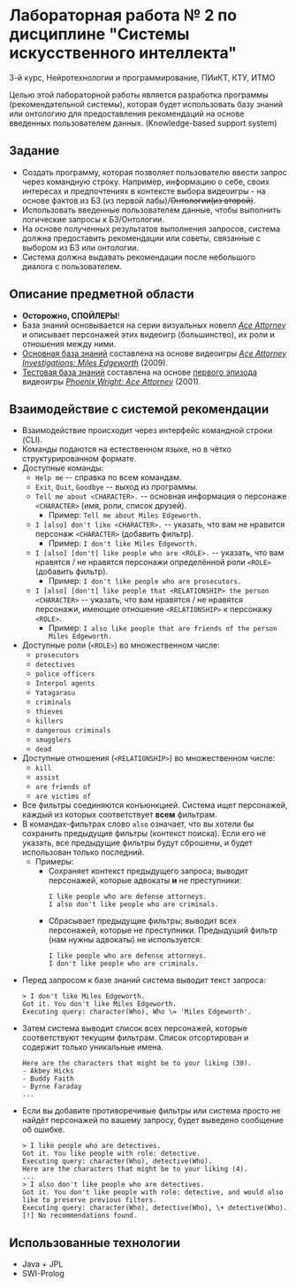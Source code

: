 # Лабораторная работа № 2 по дисциплине "Системы искусственного интеллекта"
3-й курс, Нейротехнологии и программирование, ПИиКТ, КТУ, ИТМО

Целью этой лабораторной работы является разработка программы (рекомендательной системы), которая будет использовать базу знаний или онтологию для предоставления рекомендаций на основе введенных пользователем данных. (Knowledge-based support system)

## Задание

- Создать программу, которая позволяет пользователю ввести запрос через командную строку. Например, информацию о себе, своих интересах и предпочтениях в контексте выбора видеоигры - на основе фактов из БЗ (из первой лабы)/~~Онтологии(из второй)~~.
- Использовать введенные пользователем данные, чтобы выполнить логические запросы к  БЗ/Онтологии.
- На основе полученных результатов выполнения запросов, система должна предоставить рекомендации или советы, связанные с выбором из БЗ или онтологии.
- Система должна выдавать рекомендации после небольшого диалога с пользователем.

## Описание предметной области

- **Осторожно, СПОЙЛЕРЫ**!
- База знаний основывается на серии визуальных новелл [*Ace Attorney*](https://ru.wikipedia.org/wiki/Ace_Attorney) и описывает персонажей этих видеоигр (большинство), их роли и отношения между ними. 
- [Основная база знаний](./aai_characters.pl) составлена на основе видеоигры [*Ace Attorney Investigations: Miles Edgeworth*](https://ru.wikipedia.org/wiki/Ace_Attorney_Investigations:_Miles_Edgeworth) (2009).
- [Тестовая база знаний](./src/test/resources/pwaa_characters.pl) составлена на основе [первого эпизода](https://aceattorney.fandom.com/wiki/The_First_Turnabout) видеоигры [*Phoenix Wright: Ace Attorney*](https://ru.wikipedia.org/wiki/Phoenix_Wright:_Ace_Attorney) (2001).

## Взаимодействие с системой рекомендации

- Взаимодействие происходит через интерфейс командной строки (CLI).
- Команды подаются на естественном языке, но в чётко структурированном формате.
- Доступные команды:
  - `Help me` -- справка по всем командам.
  - `Exit`, `Quit`, `Goodbye` -- выход из программы.
  - `Tell me about <CHARACTER>.` -- основная информация о персонаже `<CHARACTER>` (имя, роли, список друзей).
    - Пример: `Tell me about Miles Edgeworth.`
  - `I [also] don't like <CHARACTER>.` -- указать, что вам не нравится персонаж `<CHARACTER>` (добавить фильтр).
    - Пример: `I don't like Miles Edgeworth.`
  - `I [also] [don't] like people who are <ROLE>.` -- указать, что вам нравятся / не нравятся персонажи определённой роли `<ROLE>` (добавить фильтр).
     - Пример: `I don't like people who are prosecutors.`
  - `I [also] [don't] like people that <RELATIONSHIP> the person <CHARACTER>` -- указать, что вам нравятся / не нравятся персонажи, имеющие отношение `<RELATIONSHIP>` к персонажу `<ROLE>`.
     - Пример: `I also like people that are friends of the person Miles Edgeworth.`
- Доступные роли (`<ROLE>`) во множественном числе:
  - `prosecutors`
  - `detectives`
  - `police officers`
  - `Interpol agents`
  - `Yatagarasu`
  - `criminals`
  - `thieves`
  - `killers`
  - `dangerous criminals`
  - `smugglers`
  - `dead`
- Доступные отношения (`<RELATIONSHIP>`) во множественном числе:
  - `kill`
  - `assist`
  - `are friends of`
  - `are victims of`
- Все фильтры соединяются конъюнкцией. Система ищет персонажей, каждый из которых соответствует **всем** фильтрам.
- В командах-фильтрах слово `also` означает, что вы хотели бы сохранить предыдущие фильтры (контекст поиска). Если его не указать, все предыдущие фильтры будут сброшены, и будет использован только последний.
  - Примеры:
    - Сохраняет контекст предыдущего запроса; выводит персонажей, которые адвокаты **и** не преступники:
      ```
      I like people who are defense attorneys.
      I also don't like people who are criminals.
      ```
    - Сбрасывает предыдущие фильтры; выводит всех персонажей, которые не преступники. Предыдущий фильтр (нам нужны адвокаты) не используется:
      ```
      I like people who are defense attorneys.
      I don't like people who are criminals.
      ```
- Перед запросом к базе знаний система выводит текст запроса:
  ```
  > I don't like Miles Edgeworth.
  Got it. You don't like Miles Edgeworth.
  Executing query: character(Who), Who \= 'Miles Edgeworth'.
  ```
- Затем система выводит список всех персонажей, которые соответствуют текущим фильтрам. Список отсортирован и содержит только уникальные имена.
  ```
  Here are the characters that might be to your liking (30).
  - Akbey Hicks
  - Buddy Faith
  - Byrne Faraday
  ...
  ```
- Если вы добавите противоречивые фильтры или система просто не найдёт персонажей по вашему запросу, будет выведено сообщение об ошибке.
  ```
  > I like people who are detectives.
  Got it. You like people with role: detective.
  Executing query: character(Who), detective(Who).
  Here are the characters that might be to your liking (4).
  ...
  > I also don't like people who are detectives.
  Got it. You don't like people with role: detective, and would also like to preserve previous filters.
  Executing query: character(Who), detective(Who), \+ detective(Who).
  [!] No recommendations found.
  ```
## Использованные технологии

- Java + JPL
- SWI-Prolog
